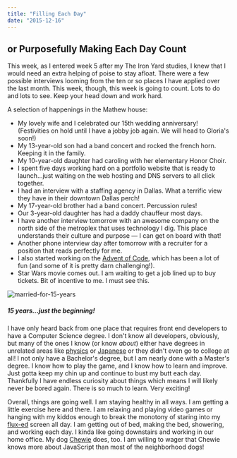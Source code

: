 ```yaml
---
title: "Filling Each Day"
date: "2015-12-16"
---
```


## or Purposefully Making Each Day Count

This week, as I entered week 5 after my The Iron Yard studies, I knew that I would need an extra helping of poise to stay afloat. There were a few possible interviews looming from the ten or so places I have applied over the last month. This week, though, this week is going to count. Lots to do and lots to see. Keep your head down and work hard.

A selection of happenings in the Mathew house:

* My lovely wife and I celebrated our 15th wedding anniversary! (Festivities on hold until I have a jobby job again. We will head to Gloria's soon!)
* My 13-year-old son had a band concert and rocked the french horn. Keeping it in the family.
* My 10-year-old daughter had caroling with her elementary Honor Choir.
* I spent five days working hard on a portfolio website that is ready to launch...just waiting on the web hosting and DNS servers to all click together.
* I had an interview with a staffing agency in Dallas. What a terrific view they have in their downtown Dallas perch!
* My 17-year-old brother had a band concert. Percussion rules!
* Our 3-year-old daughter has had a daddy chauffeur most days.
* I have another interview tomorrow with an awesome company on the north side of the metroplex that uses technology I dig. This place understands their culture and purpose — I can get on board with that!
* Another phone interview day after tomorrow with a recruiter for a position that reads perfectly for me.
* I also started working on the [Advent of Code](http://adventofcode.com/), which has been a lot of fun (and some of it is pretty darn challenging!).
* Star Wars movie comes out. I am waiting to get a job lined up to buy tickets. Bit of incentive to me. I must see this.

![married-for-15-years](http://res.cloudinary.com/drumsensei/image/upload/v1515863767/15-1_bw_nyhmvh.jpg)

##### 15 years...just the beginning!

I have only heard back from one place that requires front end developers to have a Computer Science degree. I don't know all developers, obviously, but many of the ones I know (or know _about_) either have degrees in unrelated areas like [physics](http://nutellahabit.com/) or [Japanese](http://daverupert.com/) or they didn't even go to college at all! I not only have a Bachelor's degree, but I am nearly done with a Master's degree. I know how to play the game, and I know how to learn and improve. Just gotta keep my chin up and continue to bust my butt each day. Thankfully I have endless curiosity about things which means I will likely never be bored again. There is so much to learn. Very exciting!

Overall, things are going well. I am staying healthy in all ways. I am getting a little exercise here and there. I am relaxing and playing video games or hanging with my kiddos enough to break the monotony of staring into my [flux-ed](https://justgetflux.com/) screen all day. I am getting out of bed, making the bed, showering, and working each day. I kinda like going downstairs and working in our home office. My dog [Chewie](http://weheartit.com/entry/group/2933986) does, too. I am willing to wager that Chewie knows more about JavaScript than most of the neighborhood dogs!
